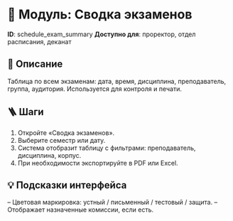 # 📘 Модуль: Сводка экзаменов
**ID**: schedule_exam_summary
**Доступно для**: проректор, отдел расписания, деканат

## 📝 Описание
Таблица по всем экзаменам: дата, время, дисциплина, преподаватель, группа, аудитория. Используется для контроля и печати.

## 🪜 Шаги
1. Откройте «Сводка экзаменов».
2. Выберите семестр или дату.
3. Система отобразит таблицу с фильтрами: преподаватель, дисциплина, корпус.
4. При необходимости экспортируйте в PDF или Excel.

## 💡 Подсказки интерфейса
– Цветовая маркировка: устный / письменный / тестовый / защита.
– Отображает назначенные комиссии, если есть.
